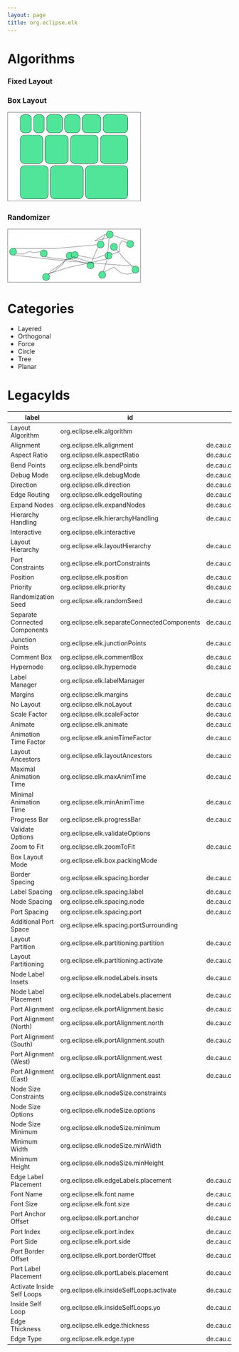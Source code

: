 ```yaml
---
layout: page
title: org.eclipse.elk
---
```

# Algorithms

### Fixed Layout

### Box Layout

![alt text](images/box_layout.png)

### Randomizer

![alt text](images/random.png)


# Categories

* Layered
* Orthogonal
* Force
* Circle
* Tree
* Planar

# LegacyIds

label | id | legacyIds
----|----|----
Layout Algorithm | org.eclipse.elk.algorithm | 
Alignment | org.eclipse.elk.alignment | de.cau.cs.kieler.animate 
Aspect Ratio | org.eclipse.elk.aspectRatio | de.cau.cs.kieler.aspectRatio 
Bend Points | org.eclipse.elk.bendPoints | de.cau.cs.kieler.bendPoints 
Debug Mode | org.eclipse.elk.debugMode | de.cau.cs.kieler.debugMode 
Direction | org.eclipse.elk.direction | de.cau.cs.kieler.direction 
Edge Routing | org.eclipse.elk.edgeRouting | de.cau.cs.kieler.edgeRouting 
Expand Nodes | org.eclipse.elk.expandNodes | de.cau.cs.kieler.expandNodes 
Hierarchy Handling | org.eclipse.elk.hierarchyHandling | de.cau.cs.kieler.hierarchyHandling 
Interactive | org.eclipse.elk.interactive | 
Layout Hierarchy | org.eclipse.elk.layoutHierarchy | de.cau.cs.kieler.layoutHierarchy 
Port Constraints | org.eclipse.elk.portConstraints | de.cau.cs.kieler.portConstraints 
Position | org.eclipse.elk.position | de.cau.cs.kieler.position 
Priority | org.eclipse.elk.priority | de.cau.cs.kieler.priority 
Randomization Seed | org.eclipse.elk.randomSeed | de.cau.cs.kieler.randomSeed 
Separate Connected Components | org.eclipse.elk.separateConnectedComponents | de.cau.cs.kieler.separateConnComp 
Junction Points | org.eclipse.elk.junctionPoints | de.cau.cs.kieler.junctionPoints 
Comment Box | org.eclipse.elk.commentBox | de.cau.cs.kieler.commentBox 
Hypernode | org.eclipse.elk.hypernode | de.cau.cs.kieler.hypernode 
Label Manager | org.eclipse.elk.labelManager | 
Margins | org.eclipse.elk.margins | de.cau.cs.kieler.margins 
No Layout | org.eclipse.elk.noLayout | de.cau.cs.kieler.noLayout 
Scale Factor | org.eclipse.elk.scaleFactor | de.cau.cs.kieler.scaleFactor 
Animate | org.eclipse.elk.animate | de.cau.cs.kieler.animate 
Animation Time Factor | org.eclipse.elk.animTimeFactor | de.cau.cs.kieler.animTimeFactor 
Layout Ancestors | org.eclipse.elk.layoutAncestors | de.cau.cs.kieler.layoutAncestors 
Maximal Animation Time | org.eclipse.elk.maxAnimTime | de.cau.cs.kieler.maxAnimTime 
Minimal Animation Time | org.eclipse.elk.minAnimTime | de.cau.cs.kieler.minAnimTime 
Progress Bar | org.eclipse.elk.progressBar | de.cau.cs.kieler.progressBar 
Validate Options | org.eclipse.elk.validateOptions | 
Zoom to Fit | org.eclipse.elk.zoomToFit | de.cau.cs.kieler.zoomToFit 
Box Layout Mode | org.eclipse.elk.box.packingMode | 
Border Spacing | org.eclipse.elk.spacing.border | de.cau.cs.kieler.borderSpacing 
Label Spacing | org.eclipse.elk.spacing.label | de.cau.cs.kieler.labelSpacing 
Node Spacing | org.eclipse.elk.spacing.node | de.cau.cs.kieler.spacing 
Port Spacing | org.eclipse.elk.spacing.port | de.cau.cs.kieler.portSpacing 
Additional Port Space | org.eclipse.elk.spacing.portSurrounding | 
Layout Partition | org.eclipse.elk.partitioning.partition | de.cau.cs.kieler.partition 
Layout Partitioning | org.eclipse.elk.partitioning.activate | de.cau.cs.kieler.layoutPartitions 
Node Label Insets | org.eclipse.elk.nodeLabels.insets | de.cau.cs.kieler.nodeLabelInset 
Node Label Placement | org.eclipse.elk.nodeLabels.placement | de.cau.cs.kieler.nodeLabelPlacement 
Port Alignment | org.eclipse.elk.portAlignment.basic | de.cau.cs.kieler.portAlignment 
Port Alignment (North) | org.eclipse.elk.portAlignment.north | de.cau.cs.kieler.portAlignment.north 
Port Alignment (South) | org.eclipse.elk.portAlignment.south | de.cau.cs.kieler.portAlignment.south 
Port Alignment (West) | org.eclipse.elk.portAlignment.west | de.cau.cs.kieler.portAlignment.west 
Port Alignment (East) | org.eclipse.elk.portAlignment.east | de.cau.cs.kieler.portAlignment.east 
Node Size Constraints | org.eclipse.elk.nodeSize.constraints | 
Node Size Options | org.eclipse.elk.nodeSize.options | 
Node Size Minimum | org.eclipse.elk.nodeSize.minimum | 
Minimum Width | org.eclipse.elk.nodeSize.minWidth | 
Minimum Height | org.eclipse.elk.nodeSize.minHeight | 
Edge Label Placement | org.eclipse.elk.edgeLabels.placement | de.cau.cs.kieler.edgeLabelPlacement 
Font Name | org.eclipse.elk.font.name | de.cau.cs.kieler.fontName 
Font Size | org.eclipse.elk.font.size | de.cau.cs.kieler.fontSize 
Port Anchor Offset | org.eclipse.elk.port.anchor | de.cau.cs.kieler.portAnchor 
Port Index | org.eclipse.elk.port.index | de.cau.cs.kieler.portIndex 
Port Side | org.eclipse.elk.port.side | de.cau.cs.kieler.portSide 
Port Border Offset | org.eclipse.elk.port.borderOffset | de.cau.cs.kieler.offset 
Port Label Placement | org.eclipse.elk.portLabels.placement | de.cau.cs.kieler.portLabelPlacement 
Activate Inside Self Loops | org.eclipse.elk.insideSelfLoops.activate | de.cau.cs.kieler.selfLoopInside 
Inside Self Loop | org.eclipse.elk.insideSelfLoops.yo | de.cau.cs.kieler.selfLoopInside 
Edge Thickness | org.eclipse.elk.edge.thickness | de.cau.cs.kieler.thickness 
Edge Type | org.eclipse.elk.edge.type | de.cau.cs.kieler.edgeType 
